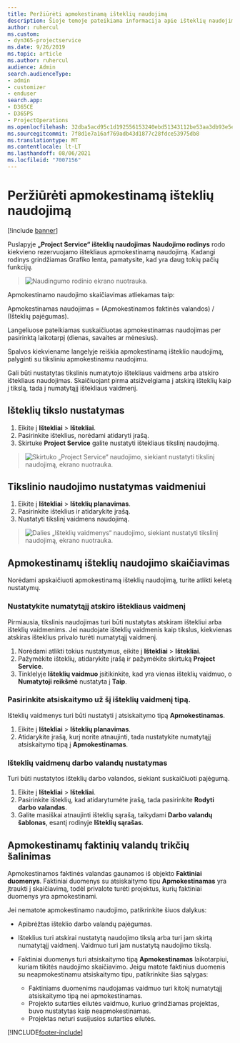 ```yaml
---
title: Peržiūrėti apmokestinamą išteklių naudojimą
description: Šioje temoje pateikiama informacija apie išteklių naudojimo rodinį.
author: ruhercul
ms.custom:
- dyn365-projectservice
ms.date: 9/26/2019
ms.topic: article
ms.author: ruhercul
audience: Admin
search.audienceType:
- admin
- customizer
- enduser
search.app:
- D365CE
- D365PS
- ProjectOperations
ms.openlocfilehash: 32dba5acd95c1d192556153240ebd51343112be53aa3db93e5e6f127c2d960e9
ms.sourcegitcommit: 7f8d1e7a16af769adb43d1877c28fdce53975db8
ms.translationtype: MT
ms.contentlocale: lt-LT
ms.lasthandoff: 08/06/2021
ms.locfileid: "7007156"
---
```

# <a name="view-chargeable-utilization-for-resources"></a>Peržiūrėti apmokestinamą išteklių naudojimą

[!include [banner](../includes/psa-now-project-operations.md)]
 
Puslapyje **„Project Service“ išteklių naudojimas** **Naudojimo rodinys** rodo kiekvieno rezervuojamo ištekliaus apmokestinamą naudojimą. Kadangi rodinys grindžiamas Grafiko lenta, pamatysite, kad yra daug tokių pačių funkcijų.

> ![Naudingumo rodinio ekrano nuotrauka.](media/FAQ-utilization-1.png)
 

Apmokestinamo naudojimo skaičiavimas atliekamas taip:

   Apmokestinamas naudojimas = (Apmokestinamos faktinės valandos) / (Išteklių pajėgumas).

Langeliuose pateikiamas suskaičiuotas apmokestinamas naudojimas per pasirinktą laikotarpį (dienas, savaites ar mėnesius).

Spalvos kiekviename langelyje reiškia apmokestinamą išteklio naudojimą, palyginti su tiksliniu apmokestinamu naudojimu. 

Gali būti nustatytas tikslinis numatytojo ištekliaus vaidmens arba atskiro ištekliaus naudojimas. Skaičiuojant pirma atsižvelgiama į atskirą išteklių kaip į tikslą, tada į numatytąjį ištekliaus vaidmenį.

## <a name="set-target-on-a-resource"></a>Išteklių tikslo nustatymas

1. Eikite į **Ištekliai** \> **Ištekliai**. 
2. Pasirinkite išteklius, norėdami atidaryti įrašą. 
3. Skirtuke **Project Service** galite nustatyti ištekliaus tikslinį naudojimą.

> ![Skirtuko „Project Service“ naudojimo, siekiant nustatyti tikslinį naudojimą, ekrano nuotrauka.](media/FAQ-utilization-2.png)
 
## <a name="set-target-utilization-on-a-role"></a>Tikslinio naudojimo nustatymas vaidmeniui

1. Eikite į **Ištekliai** \> **Išteklių planavimas**. 
2. Pasirinkite išteklius ir atidarykite įrašą. 
3. Nustatyti tikslinį vaidmens naudojimą.

> ![Dalies „Išteklių vaidmenys“ naudojimo, siekiant nustatyti tikslinį naudojimą, ekrano nuotrauka.](media/FAQ-utilization-3.png)
 
## <a name="calculate-chargeable-utilization-for-a-resource"></a>Apmokestinamų išteklių naudojimo skaičiavimas

Norėdami apskaičiuoti apmokestinamą išteklių naudojimą, turite atlikti keletą nustatymų. 

### <a name="set-default-role-for-individual-resource"></a>Nustatykite numatytąjį atskiro ištekliaus vaidmenį

Pirmiausia, tikslinis naudojimas turi būti nustatytas atskiram ištekliui arba išteklių vaidmenims. Jei naudojate išteklių vaidmenis kaip tikslus, kiekvienas atskiras išteklius privalo turėti numatytąjį vaidmenį. 

1. Norėdami atlikti tokius nustatymus, eikite į **Ištekliai** \> **Ištekliai**. 
2. Pažymėkite išteklių, atidarykite įrašą ir pažymėkite skirtuką **Project Service**. 
3. Tinklelyje **Išteklių vaidmuo** įsitikinkite, kad yra vienas išteklių vaidmuo, o **Numatytoji reikšmė** nustatyta į **Taip**.
 
### <a name="change-billing-type-for-resource-role"></a>Pasirinkite atsiskaitymo už šį išteklių vaidmenį tipą.

Išteklių vaidmenys turi būti nustatyti į atsiskaitymo tipą **Apmokestinamas**. 

1. Eikite į **Ištekliai** \> **Išteklių planavimas**. 
2. Atidarykite įrašą, kurį norite atnaujinti, tada nustatykite numatytąjį atsiskaitymo tipą į **Apmokestinamas**.

### <a name="set-working-hours-for-resource-role"></a>Išteklių vaidmenų darbo valandų nustatymas
 
Turi būti nustatytos išteklių darbo valandos, siekiant suskaičiuoti pajėgumą. 

1. Eikite į **Ištekliai** \> **Ištekliai**. 
2. Pasirinkite išteklių, kad atidarytumėte įrašą, tada pasirinkite **Rodyti darbo valandas**. 
3. Galite masiškai atnaujinti išteklių sąrašą, taikydami **Darbo valandų šablonas**, esantį rodinyje **Išteklių sąrašas**.

## <a name="troubleshooting-chargeable-actual-hours"></a>Apmokestinamų faktinių valandų trikčių šalinimas

Apmokestinamos faktinės valandas gaunamos iš objekto **Faktiniai duomenys**. Faktiniai duomenys su atsiskaitymo tipu **Apmokestinamas** yra įtraukti į skaičiavimą, todėl privalote turėti projektus, kurių faktiniai duomenys yra apmokestinami.

Jei nematote apmokestinamo naudojimo, patikrinkite šiuos dalykus:

- Apibrėžtas išteklio darbo valandų pajėgumas.
- Išteklius turi atskirai nustatytą naudojimo tikslą arba turi jam skirtą numatytąjį vaidmenį. Vaidmuo turi jam nustatytą naudojimo tikslą.
- Faktiniai duomenys turi atsiskaitymo tipą **Apmokestinamas** laikotarpiui, kuriam tikitės naudojimo skaičiavimo. Jeigu matote faktinius duomenis su neapmokestinamu atsiskaitymo tipu, patikrinkite šias sąlygas:

  - Faktiniams duomenims naudojamas vaidmuo turi kitokį numatytąjį atsiskaitymo tipą nei apmokestinamas.
  - Projekto sutarties eilutės vaidmuo, kuriuo grindžiamas projektas, buvo nustatytas kaip neapmokestinamas.
  - Projektas neturi susijusios sutarties eilutės.



[!INCLUDE[footer-include](../includes/footer-banner.md)]